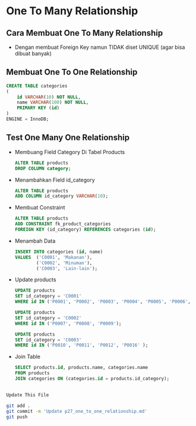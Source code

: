 # One To Many Relationship

## Cara Membuat One To Many Relationship
* Dengan membuat Foreign Key namun TIDAK diset UNIQUE (agar bisa dibuat banyak)

## Membuat One To One Relationship
```sql
CREATE TABLE categories
(
	id VARCHAR(10) NOT NULL,
    name VARCHAR(100) NOT NULL,
    PRIMARY KEY (id)
)
ENGINE = InnoDB;
```

## Test One Many One Relationship
* Membuang Field Category Di Tabel Products
    ```sql
    ALTER TABLE products
    DROP COLUMN category;
    ```

* Menambahkan Field id_category
    ```sql
    ALTER TABLE products
    ADD COLUMN id_category VARCHAR(10);
    ```

* Membuat Constraint
    ```sql
    ALTER TABLE products
    ADD CONSTRAINT fk_product_categories
    FOREIGN KEY (id_category) REFERENCES categories (id);
    ```

* Menambah Data
    ```sql
    INSERT INTO categories (id, name)
    VALUES	('C0001', 'Makanan'),
            ('C0002', 'Minuman'),
            ('C0003', 'Lain-lain');
    ```

* Update products
    ```sql
    UPDATE products
    SET id_category = 'C0001'
    WHERE id IN ('P0001', 'P0002', 'P0003', 'P0004', 'P0005', 'P0006', 'P0013', 'P0014', 'P0015');
    ```
    ```sql
    UPDATE products
    SET id_category = 'C0002'
    WHERE id IN ('P0007', 'P0008', 'P0009');
    ```
    ```sql
    UPDATE products
    SET id_category = 'C0003'
    WHERE id IN ('P0010', 'P0011', 'P0012', 'P0016' );
    ```

* Join Table
    ```sql
    SELECT products.id, products.name, categories.name
    FROM products
    JOIN categories ON (categories.id = products.id_category);
    ```

##
```bash
Update This File
```
```bash
git add .
git commit -m 'Update p27_one_to_one_relationship.md'
git push

```